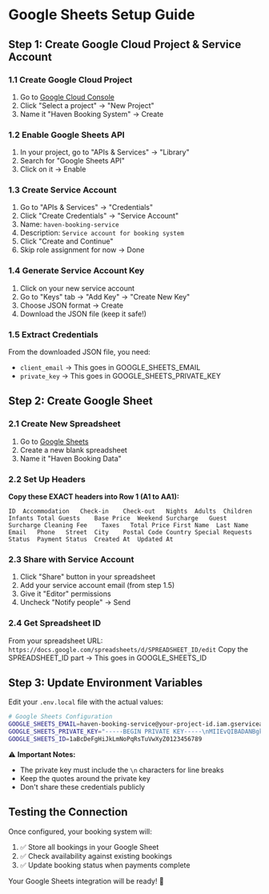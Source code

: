 # Google Sheets Setup Guide

## Step 1: Create Google Cloud Project & Service Account

### 1.1 Create Google Cloud Project
1. Go to [Google Cloud Console](https://console.cloud.google.com)
2. Click "Select a project" → "New Project"
3. Name it "Haven Booking System" → Create

### 1.2 Enable Google Sheets API
1. In your project, go to "APIs & Services" → "Library"
2. Search for "Google Sheets API"
3. Click on it → Enable

### 1.3 Create Service Account
1. Go to "APIs & Services" → "Credentials"
2. Click "Create Credentials" → "Service Account"
3. Name: `haven-booking-service`
4. Description: `Service account for booking system`
5. Click "Create and Continue"
6. Skip role assignment for now → Done

### 1.4 Generate Service Account Key
1. Click on your new service account
2. Go to "Keys" tab → "Add Key" → "Create New Key"
3. Choose JSON format → Create
4. Download the JSON file (keep it safe!)

### 1.5 Extract Credentials
From the downloaded JSON file, you need:
- `client_email` → This goes in GOOGLE_SHEETS_EMAIL
- `private_key` → This goes in GOOGLE_SHEETS_PRIVATE_KEY

## Step 2: Create Google Sheet

### 2.1 Create New Spreadsheet
1. Go to [Google Sheets](https://sheets.google.com)
2. Create a new blank spreadsheet
3. Name it "Haven Booking Data"

### 2.2 Set Up Headers
**Copy these EXACT headers into Row 1 (A1 to AA1):**

```
ID	Accommodation	Check-in	Check-out	Nights	Adults	Children	Infants	Total Guests	Base Price	Weekend Surcharge	Guest Surcharge	Cleaning Fee	Taxes	Total Price	First Name	Last Name	Email	Phone	Street	City	Postal Code	Country	Special Requests	Status	Payment Status	Created At	Updated At
```

### 2.3 Share with Service Account
1. Click "Share" button in your spreadsheet
2. Add your service account email (from step 1.5)
3. Give it "Editor" permissions
4. Uncheck "Notify people" → Send

### 2.4 Get Spreadsheet ID
From your spreadsheet URL: `https://docs.google.com/spreadsheets/d/SPREADSHEET_ID/edit`
Copy the SPREADSHEET_ID part → This goes in GOOGLE_SHEETS_ID

## Step 3: Update Environment Variables

Edit your `.env.local` file with the actual values:

```bash
# Google Sheets Configuration
GOOGLE_SHEETS_EMAIL=haven-booking-service@your-project-id.iam.gserviceaccount.com
GOOGLE_SHEETS_PRIVATE_KEY="-----BEGIN PRIVATE KEY-----\nMIIEvQIBADANBgkqhkiG9w0BAQEFAASCBKcwggSjAgEAAoIBAQC...\n-----END PRIVATE KEY-----"
GOOGLE_SHEETS_ID=1aBcDeFgHiJkLmNoPqRsTuVwXyZ0123456789
```

⚠️ **Important Notes:**
- The private key must include the `\n` characters for line breaks
- Keep the quotes around the private key
- Don't share these credentials publicly

## Testing the Connection

Once configured, your booking system will:
1. ✅ Store all bookings in your Google Sheet
2. ✅ Check availability against existing bookings  
3. ✅ Update booking status when payments complete

Your Google Sheets integration will be ready! 🎉